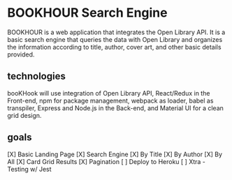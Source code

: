 # BOOKHOUR Search Engine

BOOKHOUR is a web application that integrates the Open Library API. It is a basic search engine that queries the data with Open Library and organizes the information according to title, author, cover art, and other basic details provided.

## technologies
booKHook will use integration of Open Library API, React/Redux in the Front-end, npm for package management, webpack as loader, babel as transpiler, Express and Node.js in the Back-end, and Material UI for a clean grid design.

## goals
[X] Basic Landing Page
[X] Search Engine
[X] By Title
[X] By Author
[X] By All
[X] Card Grid Results
[X] Pagination
[ ] Deploy to Heroku
[ ] Xtra - Testing w/ Jest

